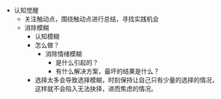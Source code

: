 - 认知觉醒
	- 关注触动点，围绕触动点进行总结，寻找实践机会
	- 消除模糊
		- 认知模糊
		- 怎么做？
			- 消除情绪模糊
				- 是什么引起的？
				- 有什么解决方案，最坏的结果是什么？
		- 选择太多会导致选择模糊，时刻保持让自己只有少量的选择的情况，这样就不会陷入无法抉择，进而焦虑的情况。